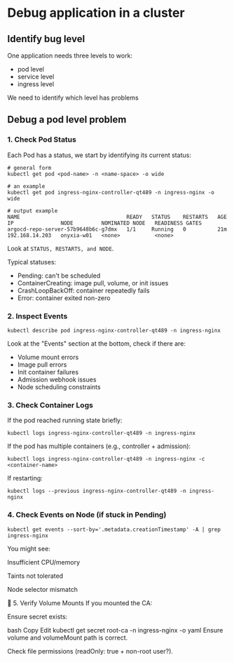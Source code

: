 # Debug application in a cluster

## Identify bug level

One application needs three levels to work:
- pod level
- service level
- ingress level

We need to identify which level has problems

## Debug a pod level problem

### 1. Check Pod Status

Each Pod has a status, we start by identifying its current status:

```shell
# general form
kubectl get pod <pod-name> -n <name-space> -o wide

# an example
kubectl get pod ingress-nginx-controller-qt489 -n ingress-nginx -o wide

# output example
NAME                                  READY   STATUS    RESTARTS   AGE   IP               NODE         NOMINATED NODE   READINESS GATES
argocd-repo-server-57b9648b6c-g7dmx   1/1     Running   0          21m   192.168.14.203   onyxia-w01   <none>           <none>
```
Look at `STATUS, RESTARTS, and NODE`.

Typical statuses:

- Pending: can't be scheduled
- ContainerCreating: image pull, volume, or init issues
- CrashLoopBackOff: container repeatedly fails
- Error: container exited non-zero

### 2. Inspect Events

```shell
kubectl describe pod ingress-nginx-controller-qt489 -n ingress-nginx
```

Look at the "Events" section at the bottom, check if there are:
- Volume mount errors
- Image pull errors
- Init container failures
- Admission webhook issues
- Node scheduling constraints

### 3. Check Container Logs
If the pod reached running state briefly:
```shell
kubectl logs ingress-nginx-controller-qt489 -n ingress-nginx
```
If the pod has multiple containers (e.g., controller + admission):

```shell
kubectl logs ingress-nginx-controller-qt489 -n ingress-nginx -c <container-name>

```
If restarting:

```shell
kubectl logs --previous ingress-nginx-controller-qt489 -n ingress-nginx
```

### 4. Check Events on Node (if stuck in Pending)

```shell
kubectl get events --sort-by='.metadata.creationTimestamp' -A | grep ingress-nginx
```
You might see:

Insufficient CPU/memory

Taints not tolerated

Node selector mismatch

🔹 5. Verify Volume Mounts
If you mounted the CA:

Ensure secret exists:

bash
Copy
Edit
kubectl get secret root-ca -n ingress-nginx -o yaml
Ensure volume and volumeMount path is correct.

Check file permissions (readOnly: true + non-root user?).